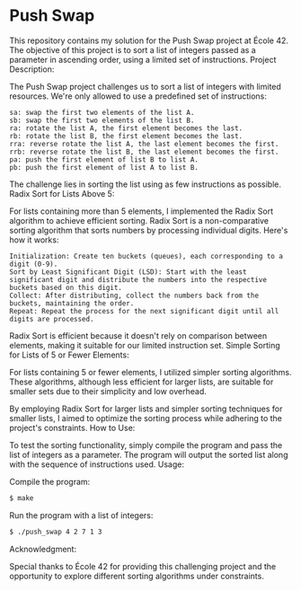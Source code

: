 # Push Swap

This repository contains my solution for the Push Swap project at École 42. The objective of this project is to sort a list of integers passed as a parameter in ascending order, using a limited set of instructions.
Project Description:

The Push Swap project challenges us to sort a list of integers with limited resources. We're only allowed to use a predefined set of instructions:

    sa: swap the first two elements of the list A.
    sb: swap the first two elements of the list B.
    ra: rotate the list A, the first element becomes the last.
    rb: rotate the list B, the first element becomes the last.
    rra: reverse rotate the list A, the last element becomes the first.
    rrb: reverse rotate the list B, the last element becomes the first.
    pa: push the first element of list B to list A.
    pb: push the first element of list A to list B.

The challenge lies in sorting the list using as few instructions as possible.
Radix Sort for Lists Above 5:

For lists containing more than 5 elements, I implemented the Radix Sort algorithm to achieve efficient sorting. Radix Sort is a non-comparative sorting algorithm that sorts numbers by processing individual digits. Here's how it works:

    Initialization: Create ten buckets (queues), each corresponding to a digit (0-9).
    Sort by Least Significant Digit (LSD): Start with the least significant digit and distribute the numbers into the respective buckets based on this digit.
    Collect: After distributing, collect the numbers back from the buckets, maintaining the order.
    Repeat: Repeat the process for the next significant digit until all digits are processed.

Radix Sort is efficient because it doesn't rely on comparison between elements, making it suitable for our limited instruction set.
Simple Sorting for Lists of 5 or Fewer Elements:

For lists containing 5 or fewer elements, I utilized simpler sorting algorithms. These algorithms, although less efficient for larger lists, are suitable for smaller sets due to their simplicity and low overhead.

By employing Radix Sort for larger lists and simpler sorting techniques for smaller lists, I aimed to optimize the sorting process while adhering to the project's constraints.
How to Use:

To test the sorting functionality, simply compile the program and pass the list of integers as a parameter. The program will output the sorted list along with the sequence of instructions used.
Usage:

Compile the program:

```bash
$ make
```
Run the program with a list of integers:
```bash
$ ./push_swap 4 2 7 1 3
```
Acknowledgment:

Special thanks to École 42 for providing this challenging project and the opportunity to explore different sorting algorithms under constraints.
